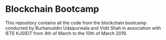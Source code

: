 # Blockchain Bootcamp

This repository contains all the code from the blockchain bootcamp conducted by Burhanuddin Udaipurwala and Vidit Shah in association with IETE KJSIEIT from 4th of March to the 10th of March 2019.